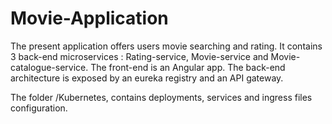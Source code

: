 # Movie-Application

The present application offers users movie searching and rating. It contains 3 back-end microservices : Rating-service,
Movie-service and Movie-catalogue-service. The front-end is an Angular app. The back-end architecture is exposed by an eureka registry
and an API gateway.

The folder /Kubernetes, contains deployments, services and ingress files configuration.





